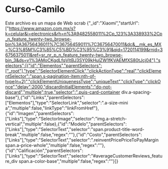 # Curso-Camilo
Este archivo es un mapa de Web scrab
{"_id":"Xiaomi","startUrl":["https://www.amazon.com.mx/s?k=celular&i=electronics&rh=n%3A9482558011%2Cp_123%3A338933%2Cp_n_feature_twenty-two_browse-bin%3A36756436011%7C36756459011%7C36756470011&dc&__mk_es_MX=%C3%85M%C3%85%C5%BD%C3%95%C3%91&qid=1720114199&rnid=36756375011&ref=sr_nr_p_n_feature_twenty-two_browse-bin_3&ds=v1%3AMoCKgdLfqVItBJ3SY09kHuIZW1fKVAEMfXS80tJcj04"],"selectors":[{"id":"Elementos","parentSelectors":["_root"],"type":"SelectorElementClick","clickActionType":"real","clickElementSelector":"span.s-pagination-item:nth-of-type(n+2)","clickElementUniquenessType":"uniqueText","clickType":"clickOnce","delay":2000,"discardInitialElements":"do-not-discard","multiple":true,"selector":".puis-card-container div.a-spacing-base"},{"id":"Links","parentSelectors":["Elementos"],"type":"SelectorLink","selector":".a-size-mini a","multiple":false,"linkType":"linkFromHref"},{"id":"Imagen","parentSelectors":["Links"],"type":"SelectorImage","selector":"img.a-stretch-vertical","multiple":false},{"id":"Modelo","parentSelectors":["Links"],"type":"SelectorText","selector":"span.product-title-word-break","multiple":false,"regex":""},{"id":"Costo","parentSelectors":["Links"],"type":"SelectorText","selector":".reinventPricePriceToPayMargin span.a-price-whole","multiple":false,"regex":""},{"id":"Calificación","parentSelectors":["Links"],"type":"SelectorText","selector":"#averageCustomerReviews_feature_div span.a-color-base","multiple":false,"regex":""}]}
